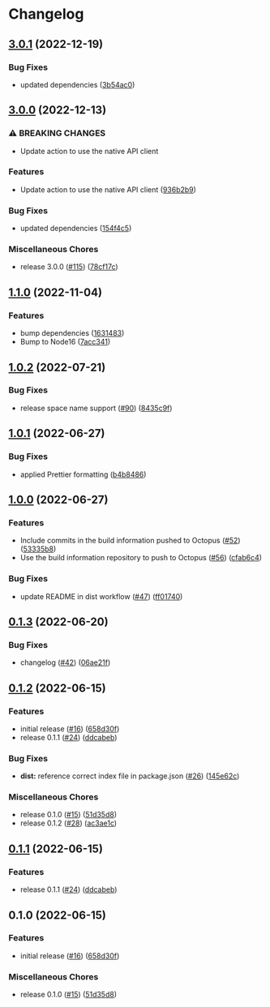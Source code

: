 # Changelog

## [3.0.1](https://github.com/OctopusDeploy/push-build-information-action/compare/v3.0.0...v3.0.1) (2022-12-19)


### Bug Fixes

* updated dependencies ([3b54ac0](https://github.com/OctopusDeploy/push-build-information-action/commit/3b54ac054f1ca15de762ca133799648ebb6531fa))

## [3.0.0](https://github.com/OctopusDeploy/push-build-information-action/compare/v1.1.0...v3.0.0) (2022-12-13)


### ⚠ BREAKING CHANGES

* Update action to use the native API client

### Features

* Update action to use the native API client ([936b2b9](https://github.com/OctopusDeploy/push-build-information-action/commit/936b2b9be7eab00f1e24db3a3ca2bc41218cafb4))


### Bug Fixes

* updated dependencies ([154f4c5](https://github.com/OctopusDeploy/push-build-information-action/commit/154f4c5faec7cf1337a417aa31e98b97d0df80ff))


### Miscellaneous Chores

* release 3.0.0 ([#115](https://github.com/OctopusDeploy/push-build-information-action/issues/115)) ([78cf17c](https://github.com/OctopusDeploy/push-build-information-action/commit/78cf17c3465a3b2c25840fed851d11bed3d974fd))

## [1.1.0](https://github.com/OctopusDeploy/push-build-information-action/compare/v1.0.2...v1.1.0) (2022-11-04)


### Features

* bump dependencies ([1631483](https://github.com/OctopusDeploy/push-build-information-action/commit/16314839c1a02be1977bc58fcf1e9ffe246c455e))
* Bump to Node16 ([7acc341](https://github.com/OctopusDeploy/push-build-information-action/commit/7acc34123a03840a6e5f68a6ddf6f1be11b08ca3))

## [1.0.2](https://github.com/OctopusDeploy/push-build-information-action/compare/v1.0.1...v1.0.2) (2022-07-21)


### Bug Fixes

* release space name support ([#90](https://github.com/OctopusDeploy/push-build-information-action/issues/90)) ([8435c9f](https://github.com/OctopusDeploy/push-build-information-action/commit/8435c9f47f5839e916baeaea0f0c2053e7548dbe))

## [1.0.1](https://github.com/OctopusDeploy/push-build-information-action/compare/v1.0.0...v1.0.1) (2022-06-27)


### Bug Fixes

* applied Prettier formatting ([b4b8486](https://github.com/OctopusDeploy/push-build-information-action/commit/b4b8486246491e8f21d8d40763ebbefef79ad641))

## [1.0.0](https://github.com/OctopusDeploy/push-build-information-action/compare/v0.1.3...v1.0.0) (2022-06-27)


### Features

* Include commits in the build information pushed to Octopus ([#52](https://github.com/OctopusDeploy/push-build-information-action/issues/52)) ([53335b8](https://github.com/OctopusDeploy/push-build-information-action/commit/53335b870a0f27f149af060dd38e51dab3bba00d))
* Use the build information repository to push to Octopus ([#56](https://github.com/OctopusDeploy/push-build-information-action/issues/56)) ([cfab6c4](https://github.com/OctopusDeploy/push-build-information-action/commit/cfab6c4b94387aa1a0ff5843319d9e29d66bd14a))


### Bug Fixes

* update README in dist workflow ([#47](https://github.com/OctopusDeploy/push-build-information-action/issues/47)) ([ff01740](https://github.com/OctopusDeploy/push-build-information-action/commit/ff0174047c9b3773968b21235161afe0d085b0fc))

## [0.1.3](https://github.com/OctopusDeploy/push-build-information-action/compare/v0.1.2...v0.1.3) (2022-06-20)


### Bug Fixes

* changelog ([#42](https://github.com/OctopusDeploy/push-build-information-action/issues/42)) ([06ae21f](https://github.com/OctopusDeploy/push-build-information-action/commit/06ae21f55344393b55d584d121da60b60dfc64a5))

## [0.1.2](https://github.com/OctopusDeploy/push-build-information-action/compare/v0.1.1...v0.1.2) (2022-06-15)


### Features

* initial release ([#16](https://github.com/OctopusDeploy/push-build-information-action/issues/16)) ([658d30f](https://github.com/OctopusDeploy/push-build-information-action/commit/658d30f4904bed57f0f24ac084690eac6b8b5aca))
* release 0.1.1 ([#24](https://github.com/OctopusDeploy/push-build-information-action/issues/24)) ([ddcabeb](https://github.com/OctopusDeploy/push-build-information-action/commit/ddcabeb1b812c7ba0ad177c31161fb5a9ea462b1))


### Bug Fixes

* **dist:** reference correct index file in package.json ([#26](https://github.com/OctopusDeploy/push-build-information-action/issues/26)) ([145e62c](https://github.com/OctopusDeploy/push-build-information-action/commit/145e62c509850e176e293f35db7bacb5d55dd849))


### Miscellaneous Chores

* release 0.1.0 ([#15](https://github.com/OctopusDeploy/push-build-information-action/issues/15)) ([51d35d8](https://github.com/OctopusDeploy/push-build-information-action/commit/51d35d86902e79e37c68438e1c16ca6a9b091809))
* release 0.1.2 ([#28](https://github.com/OctopusDeploy/push-build-information-action/issues/28)) ([ac3ae1c](https://github.com/OctopusDeploy/push-build-information-action/commit/ac3ae1cae62d7882c6793ad47d4bb252187220a0))

## [0.1.1](https://github.com/OctopusDeploy/push-build-information-action/compare/v0.1.0...v0.1.1) (2022-06-15)


### Features

* release 0.1.1 ([#24](https://github.com/OctopusDeploy/push-build-information-action/issues/24)) ([ddcabeb](https://github.com/OctopusDeploy/push-build-information-action/commit/ddcabeb1b812c7ba0ad177c31161fb5a9ea462b1))

## 0.1.0 (2022-06-15)


### Features

* initial release ([#16](https://github.com/OctopusDeploy/push-build-information-action/issues/16)) ([658d30f](https://github.com/OctopusDeploy/push-build-information-action/commit/658d30f4904bed57f0f24ac084690eac6b8b5aca))


### Miscellaneous Chores

* release 0.1.0 ([#15](https://github.com/OctopusDeploy/push-build-information-action/issues/15)) ([51d35d8](https://github.com/OctopusDeploy/push-build-information-action/commit/51d35d86902e79e37c68438e1c16ca6a9b091809))

